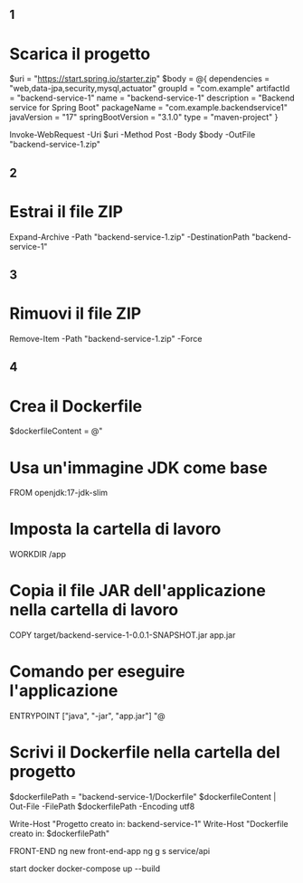 ## 1 ##################################################################################
# Scarica il progetto
$uri = "https://start.spring.io/starter.zip"
$body = @{
    dependencies = "web,data-jpa,security,mysql,actuator"
    groupId = "com.example"
    artifactId = "backend-service-1"
    name = "backend-service-1"
    description = "Backend service for Spring Boot"
    packageName = "com.example.backendservice1"
    javaVersion = "17"
    springBootVersion = "3.1.0"
    type = "maven-project"
}

Invoke-WebRequest -Uri $uri -Method Post -Body $body -OutFile "backend-service-1.zip"

## 2 ##################################################################################
# Estrai il file ZIP
Expand-Archive -Path "backend-service-1.zip" -DestinationPath "backend-service-1"

## 3 ##################################################################################
# Rimuovi il file ZIP
Remove-Item -Path "backend-service-1.zip" -Force

## 4 ##################################################################################
# Crea il Dockerfile
$dockerfileContent = @"
# Usa un'immagine JDK come base
FROM openjdk:17-jdk-slim
# Imposta la cartella di lavoro
WORKDIR /app
# Copia il file JAR dell'applicazione nella cartella di lavoro
COPY target/backend-service-1-0.0.1-SNAPSHOT.jar app.jar
# Comando per eseguire l'applicazione
ENTRYPOINT ["java", "-jar", "app.jar"]
"@

# Scrivi il Dockerfile nella cartella del progetto
$dockerfilePath = "backend-service-1/Dockerfile"
$dockerfileContent | Out-File -FilePath $dockerfilePath -Encoding utf8

Write-Host "Progetto creato in: backend-service-1"
Write-Host "Dockerfile creato in: $dockerfilePath"

FRONT-END
ng new front-end-app
ng g s service/api


start docker 
docker-compose up --build 
